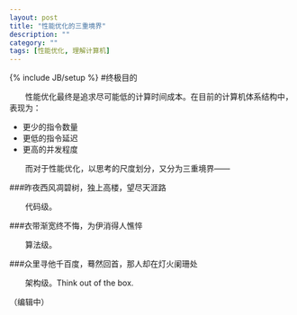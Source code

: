 ```yaml
---
layout: post
title: "性能优化的三重境界"
description: ""
category: ""
tags: [性能优化, 理解计算机]
---
```

{% include JB/setup %}
#终极目的

　　性能优化最终是追求尽可能低的计算时间成本。在目前的计算机体系结构中，表现为：

* 更少的指令数量
* 更低的指令延迟
* 更高的并发程度

　　而对于性能优化，以思考的尺度划分，又分为三重境界——

###昨夜西风凋碧树，独上高楼，望尽天涯路

　　代码级。

###衣带渐宽终不悔，为伊消得人憔悴

　　算法级。

###众里寻他千百度，蓦然回首，那人却在灯火阑珊处

　　架构级。Think out of the box.


（编辑中）
